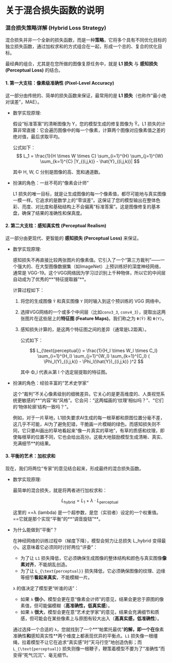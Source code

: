 # 关于混合损失函数的说明



### **混合损失策略详解 (Hybrid Loss Strategy)**



混合损失并非一个全新的损失函数，而是一种**策略**，它将多个具有不同优化目标的独立损失函数，通过加权求和的方式组合在一起，形成一个总的、复合的优化目标。

最经典的组合，尤其是在您所做的图像复原任务中，就是 **L1 损失** 与 **感知损失 (Perceptual Loss)** 的结合。



#### **1. 第一大支柱：像素级准确性 (Pixel-Level Accuracy)**



这一部分由传统的、简单的损失函数来保证，最常用的是 **L1 损失**（也称作“最小绝对误差”，MAE）。

- 数学实现原理:

  假设“标准答案”的清晰图像为 Y，您的模型生成的修复图像为 Ŷ。L1 损失的计算非常直接：它会遍历图像中的每一个像素，计算两个图像对应像素值之差的绝对值，最后求取平均。

  公式如下：
  $$
  L_1 = \frac{1}{H \times W \times C} \sum_{i=1}^{H} \sum_{j=1}^{W} \sum_{k=1}^{C} |Y_{(i,j,k)} - \hat{Y}_{(i,j,k)}|
  $$
  

  其中 H, W, C 分别是图像的高、宽和通道数。

- 扮演的角色：一丝不苟的“像素会计师”

  L1 损失的唯一目标，就是让生成图像的每一个像素值，都尽可能地与真实图像一模一样。它追求的是数学上的“零误差”。这保证了您的模型输出在整体色彩、亮度、对比度和基础结构上不会偏离“标准答案”。这是图像修复的基本盘，确保了结果的准确性和保真度。

#### **2. 第二大支柱：感知真实性 (Perceptual Realism)**

这一部分由更现代、更智能的 **感知损失 (Perceptual Loss)** 来保证。

- 数学实现原理:

  感知损失不再直接比较两张图片的像素值。它引入了一个“第三方裁判”——一个强大的、在大型图像数据集（如ImageNet）上预训练好的深度神经网络，通常是 VGG-19。这个VGG网络因为学习过识别上千种物体，所以它的中间层自动成为了优秀的**“特征提取器”**。

  计算过程如下：

  1. 将您的生成图像 `Ŷ` 和真实图像 `Y` 同时输入到这个预训练的 VGG 网络中。

  2. 选择VGG网络的一个或多个中间层（比如`conv3_3`, `conv4_3`），提取出这两张图片在这些层上的**特征图 (Feature Maps)**。我们称之为 `Φ(Ŷ)` 和 `Φ(Y)`。

  3. 感知损失计算的，是这两个特征图之间的差异（通常是L2距离）。

     公式如下：

     
     $$
     L_{\text{perceptual}} = \frac{1}{H_l \times W_l \times C_l} \sum_{i=1}^{H_l} \sum_{j=1}^{W_l} \sum_{k=1}^{C_l} ( \Phi_l(Y)_{(i,j,k)} - \Phi_l(\hat{Y})_{(i,j,k)} )^2
     $$
     

     其中 Φ_l 代表从第 l 个选定层提取的特征图。

- 扮演的角色：经验丰富的“艺术史学家”

  这个“裁判”不关心像素级别的细微差异。它关心的是更高维度的、人类视觉系统更敏感的**“内容”和“风格”。它会问：“这两幅画的‘纹理’相似吗？”、“它们的‘物体轮廓’结构一致吗？”。

  例如，对于一片草地，L1损失要求AI生成的每一根草都和原图位置分毫不差，这几乎不可能，AI为了避免犯错，干脆画一片模糊的绿色。而感知损失则不同，它只要AI画出的草地看起来“像一片真实的草地”，有草的质感和纹理，即使每根草的位置不同，它也会给出高分。这极大地鼓励模型生成清晰、真实、充满细节**的结果。

#### **3. 平衡的艺术：加权求和**

现在，我们将两位“专家”的意见结合起来，形成最终的混合损失函数。

- 数学实现原理:

  最简单的混合损失，就是将两者进行加权求和：

  
  $$
  L_{\text{hybrid}} = L_1 + \lambda \cdot L_{\text{perceptual}}
  $$
  

  这里的 ==λ (lambda) 是一个超参数，是您（实验者）设定的一个权重值。==它就是那个实现“平衡”的**“调音旋钮”**。

- 为什么能做到“平衡”？

  在神经网络的训练过程中（梯度下降），模型会努力让总损失 L_hybrid 变得最小。这意味着它必须同时讨好两位“评委”：

  - 为了让 `L1` 损失降低，它必须确保生成图像的整体结构和颜色与真实图像**像素对齐**，不能胡乱创造。
  - 为了让 `L_{\text{perceptual}}` 损失降低，它必须确保图像的纹理、边缘等细节**看起来真实**，不能模糊一片。

  `λ` 的值决定了模型更“听谁的话”：

  - 如果 `λ` **很小**，模型会更在意“像素会计师”的意见，结果会更忠于原图的像素值，但可能偏模糊（**高准确性，低真实感**）。
  - 如果 `λ` **很大**，模型会更在意“艺术史学家”的意见，结果会充满细节和质感，但可能会在某些像素上与原图有较大出入（**高真实感，低准确性**）。

  通过选择一个合适的 `λ`，您就找到了一个**“帕累托最优”**的解，即一个在**像素准确性**和**感知真实性**两个维度上都表现优异的平衡点。`L1` 损失像一根缰绳，拉着模型不让它在追求“真实感”时“天马行空”地创造伪影；而 `L_{\text{perceptual}}` 损失则像一根鞭子，鞭策着模型不要为了“准确性”而变得“死气沉沉”、毫无细节。